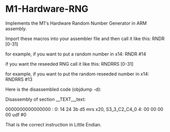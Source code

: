 # M1-Hardware-RNG
Implements the M1's Hardware Random Number Generator in ARM assembly.

Import these macros into your assembler file and then call it like this:
RNDR [0-31] 

for example, if you want to put a random number in x14:
RNDR #14

if you want the reseeded RNG call it like this:
RNDRRS [0-31]

for example, if you want to put the random reseeded number in x14:
RNDRRS #13

Here is the disassembled code (objdump -d):

Disassembly of section __TEXT,__text:

0000000000000000 <ltmp0>:
       0: 14 24 3b d5  	mrs	x20, S3_3_C2_C4_0
       4: 00 00 00 00  	udf	#0
  
That is the correct instruction in Little Endian.
